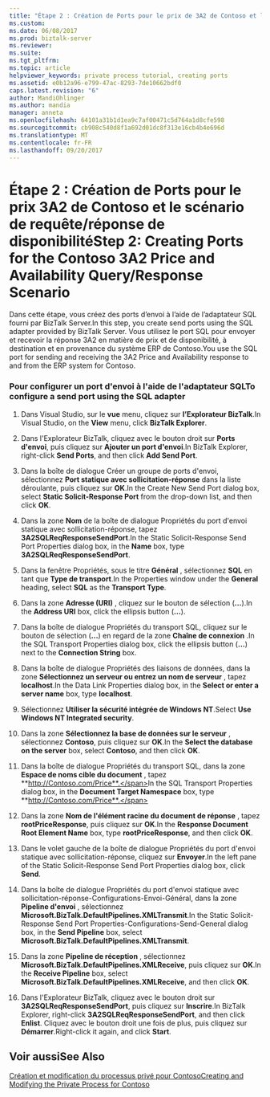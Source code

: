 ```yaml
---
title: "Étape 2 : Création de Ports pour le prix de 3A2 de Contoso et le scénario de requête-réponse de disponibilité à l’aide de l’Explorateur BizTalk | Documents Microsoft"
ms.custom: 
ms.date: 06/08/2017
ms.prod: biztalk-server
ms.reviewer: 
ms.suite: 
ms.tgt_pltfrm: 
ms.topic: article
helpviewer_keywords: private process tutorial, creating ports
ms.assetid: e0b12a96-e799-47ac-8293-7de10662bdf0
caps.latest.revision: "6"
author: MandiOhlinger
ms.author: mandia
manager: anneta
ms.openlocfilehash: 64101a31b1d1ea9c7af00471c5d764a1d8cfe598
ms.sourcegitcommit: cb908c540d8f1a692d01dc8f313e16cb4b4e696d
ms.translationtype: MT
ms.contentlocale: fr-FR
ms.lasthandoff: 09/20/2017
---
```

# <a name="step-2-creating-ports-for-the-contoso-3a2-price-and-availability-queryresponse-scenario"></a><span data-ttu-id="fd03c-102">Étape 2 : Création de Ports pour le prix 3A2 de Contoso et le scénario de requête/réponse de disponibilité</span><span class="sxs-lookup"><span data-stu-id="fd03c-102">Step 2: Creating Ports for the Contoso 3A2 Price and Availability Query/Response Scenario</span></span>
<span data-ttu-id="fd03c-103">Dans cette étape, vous créez des ports d’envoi à l’aide de l’adaptateur SQL fourni par BizTalk Server.</span><span class="sxs-lookup"><span data-stu-id="fd03c-103">In this step, you create send ports using the SQL adapter provided by BizTalk Server.</span></span> <span data-ttu-id="fd03c-104">Vous utilisez le port SQL pour envoyer et recevoir la réponse 3A2 en matière de prix et de disponibilité, à destination et en provenance du système ERP de Contoso.</span><span class="sxs-lookup"><span data-stu-id="fd03c-104">You use the SQL port for sending and receiving the 3A2 Price and Availability response to and from the ERP system for Contoso.</span></span>  
  
### <a name="to-configure-a-send-port-using-the-sql-adapter"></a><span data-ttu-id="fd03c-105">Pour configurer un port d'envoi à l'aide de l'adaptateur SQL</span><span class="sxs-lookup"><span data-stu-id="fd03c-105">To configure a send port using the SQL adapter</span></span>  
  
1.  <span data-ttu-id="fd03c-106">Dans Visual Studio, sur le **vue** menu, cliquez sur **l’Explorateur BizTalk**.</span><span class="sxs-lookup"><span data-stu-id="fd03c-106">In Visual Studio, on the **View** menu, click **BizTalk Explorer**.</span></span>  
  
2.  <span data-ttu-id="fd03c-107">Dans l'Explorateur BizTalk, cliquez avec le bouton droit sur **Ports d'envoi**, puis cliquez sur **Ajouter un port d'envoi**.</span><span class="sxs-lookup"><span data-stu-id="fd03c-107">In BizTalk Explorer, right-click **Send Ports**, and then click **Add Send Port**.</span></span>  
  
3.  <span data-ttu-id="fd03c-108">Dans la boîte de dialogue Créer un groupe de ports d'envoi, sélectionnez **Port statique avec sollicitation-réponse** dans la liste déroulante, puis cliquez sur **OK**.</span><span class="sxs-lookup"><span data-stu-id="fd03c-108">In the Create New Send Port dialog box, select **Static Solicit-Response Port** from the drop-down list, and then click **OK**.</span></span>  
  
4.  <span data-ttu-id="fd03c-109">Dans la zone **Nom** de la boîte de dialogue Propriétés du port d'envoi statique avec sollicitation-réponse, tapez **3A2SQLReqResponseSendPort**.</span><span class="sxs-lookup"><span data-stu-id="fd03c-109">In the Static Solicit-Response Send Port Properties dialog box, in the **Name** box, type **3A2SQLReqResponseSendPort**.</span></span>  
  
5.  <span data-ttu-id="fd03c-110">Dans la fenêtre Propriétés, sous le titre **Général** , sélectionnez **SQL** en tant que **Type de transport**.</span><span class="sxs-lookup"><span data-stu-id="fd03c-110">In the Properties window under the **General** heading, select **SQL** as the **Transport Type**.</span></span>  
  
6.  <span data-ttu-id="fd03c-111">Dans la zone **Adresse (URI)** , cliquez sur le bouton de sélection (**…**).</span><span class="sxs-lookup"><span data-stu-id="fd03c-111">In the **Address URI** box, click the ellipsis button (**…**).</span></span>  
  
7.  <span data-ttu-id="fd03c-112">Dans la boîte de dialogue Propriétés du transport SQL, cliquez sur le bouton de sélection (**...**) en regard de la zone **Chaîne de connexion** .</span><span class="sxs-lookup"><span data-stu-id="fd03c-112">In the SQL Transport Properties dialog box, click the ellipsis button (**…**) next to the **Connection String** box.</span></span>  
  
8.  <span data-ttu-id="fd03c-113">Dans la boîte de dialogue Propriétés des liaisons de données, dans la zone **Sélectionnez un serveur ou entrez un nom de serveur** , tapez **localhost**.</span><span class="sxs-lookup"><span data-stu-id="fd03c-113">In the Data Link Properties dialog box, in the **Select or enter a server name** box, type **localhost**.</span></span>  
  
9. <span data-ttu-id="fd03c-114">Sélectionnez **Utiliser la sécurité intégrée de Windows NT**.</span><span class="sxs-lookup"><span data-stu-id="fd03c-114">Select **Use Windows NT Integrated security**.</span></span>  
  
10. <span data-ttu-id="fd03c-115">Dans la zone **Sélectionnez la base de données sur le serveur** , sélectionnez **Contoso**, puis cliquez sur **OK**.</span><span class="sxs-lookup"><span data-stu-id="fd03c-115">In the **Select the database on the server** box, select **Contoso**, and then click **OK**.</span></span>  
  
11. <span data-ttu-id="fd03c-116">Dans la boîte de dialogue Propriétés du transport SQL, dans la zone **Espace de noms cible du document** , tapez **http://Contoso.com/Price**.</span><span class="sxs-lookup"><span data-stu-id="fd03c-116">In the SQL Transport Properties dialog box, in the **Document Target Namespace** box, type **http://Contoso.com/Price**.</span></span>  
  
12. <span data-ttu-id="fd03c-117">Dans la zone **Nom de l'élément racine du document de réponse** , tapez **rootPriceResponse**, puis cliquez sur **OK**.</span><span class="sxs-lookup"><span data-stu-id="fd03c-117">In the **Response Document Root Element Name** box, type **rootPriceResponse**, and then click **OK**.</span></span>  
  
13. <span data-ttu-id="fd03c-118">Dans le volet gauche de la boîte de dialogue Propriétés du port d'envoi statique avec sollicitation-réponse, cliquez sur **Envoyer**.</span><span class="sxs-lookup"><span data-stu-id="fd03c-118">In the left pane of the Static Solicit-Response Send Port Properties dialog box, click **Send**.</span></span>  
  
14. <span data-ttu-id="fd03c-119">Dans la boîte de dialogue Propriétés du port d'envoi statique avec sollicitation-réponse-Configurations-Envoi-Général, dans la zone **Pipeline d'envoi** , sélectionnez **Microsoft.BizTalk.DefaultPipelines.XMLTransmit**.</span><span class="sxs-lookup"><span data-stu-id="fd03c-119">In the Static Solicit-Response Send Port Properties-Configurations-Send-General dialog box, in the **Send Pipeline** box, select **Microsoft.BizTalk.DefaultPipelines.XMLTransmit**.</span></span>  
  
15. <span data-ttu-id="fd03c-120">Dans la zone **Pipeline de réception** , sélectionnez **Microsoft.BizTalk.DefaultPipelines.XMLReceive**, puis cliquez sur **OK**.</span><span class="sxs-lookup"><span data-stu-id="fd03c-120">In the **Receive Pipeline** box, select **Microsoft.BizTalk.DefaultPipelines.XMLReceive**, and then click **OK**.</span></span>  
  
16. <span data-ttu-id="fd03c-121">Dans l'Explorateur BizTalk, cliquez avec le bouton droit sur **3A2SQLReqResponseSendPort**, puis cliquez sur **Inscrire**.</span><span class="sxs-lookup"><span data-stu-id="fd03c-121">In BizTalk Explorer, right-click **3A2SQLReqResponseSendPort**, and then click **Enlist**.</span></span> <span data-ttu-id="fd03c-122">Cliquez avec le bouton droit une fois de plus, puis cliquez sur **Démarrer**.</span><span class="sxs-lookup"><span data-stu-id="fd03c-122">Right-click it again, and click **Start**.</span></span>  
  
## <a name="see-also"></a><span data-ttu-id="fd03c-123">Voir aussi</span><span class="sxs-lookup"><span data-stu-id="fd03c-123">See Also</span></span>  
 [<span data-ttu-id="fd03c-124">Création et modification du processus privé pour Contoso</span><span class="sxs-lookup"><span data-stu-id="fd03c-124">Creating and Modifying the Private Process for Contoso</span></span>](creating-and-modifying-the-private-process-for-contoso.md)